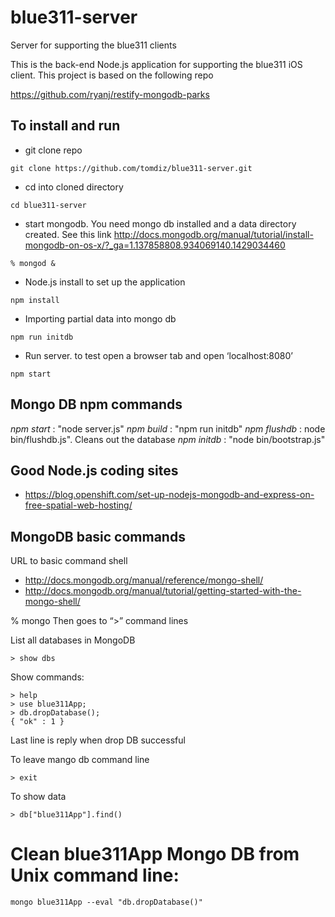# blue311-server

Server for supporting the blue311 clients

This is the back-end Node.js application for supporting the blue311 iOS client. This project is based on the following repo

https://github.com/ryanj/restify-mongodb-parks

## To install and run

* git clone repo

```
git clone https://github.com/tomdiz/blue311-server.git
```

* cd into cloned directory

```
cd blue311-server
```

* start mongodb. You need mongo db installed and a data directory created. See this link
http://docs.mongodb.org/manual/tutorial/install-mongodb-on-os-x/?_ga=1.137858808.934069140.1429034460

```
% mongod &
```

* Node.js install to set up the application

```
npm install
```

* Importing partial data into mongo db

```
npm run initdb
```

* Run server. to test open a browser tab and open ‘localhost:8080’

```
npm start
```

## Mongo DB npm commands

*npm start* : "node server.js"
*npm build* : "npm run initdb"
*npm flushdb* : node bin/flushdb.js". Cleans out the database
*npm initdb* : "node bin/bootstrap.js"


## Good Node.js coding sites

* https://blog.openshift.com/set-up-nodejs-mongodb-and-express-on-free-spatial-web-hosting/



## MongoDB basic commands
URL to basic command shell

* http://docs.mongodb.org/manual/reference/mongo-shell/
* http://docs.mongodb.org/manual/tutorial/getting-started-with-the-mongo-shell/

% mongo
Then goes to “>” command lines

List all databases in MongoDB
```
> show dbs
```

Show commands:
```
> help 
> use blue311App; 
> db.dropDatabase();
{ "ok" : 1 }
```

Last line is reply when drop DB successful

To leave mango db command line

```
> exit
```

To show data 

```
> db["blue311App"].find()
```


# Clean blue311App Mongo DB from Unix command line:

```
mongo blue311App --eval "db.dropDatabase()"
```



